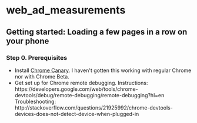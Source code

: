 # web_ad_measurements
## Getting started: Loading a few pages in a row on your phone
### Step 0. Prerequisites
<ul>
  <li> Install <a href="https://www.google.com/chrome/browser/canary.html">Chrome Canary</a>.  I haven't gotten this working with regular Chrome nor with Chrome Beta.</li>
  <li> Get set up for Chrome remote debugging.  Instructions: https://developers.google.com/web/tools/chrome-devtools/debug/remote-debugging/remote-debugging?hl=en</br>
  Troubleshooting: http://stackoverflow.com/questions/21925992/chrome-devtools-devices-does-not-detect-device-when-plugged-in</li>
</ul>
